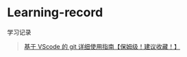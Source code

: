 
# Learning-record

学习记录

>[基于 VScode 的 git 详细使用指南【保姆级！建议收藏！】](https://blog.csdn.net/weixin_48024605/article/details/136037857)

